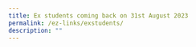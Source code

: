 ```yaml
---
title: Ex students coming back on 31st August 2023
permalink: /ez-links/exstudents/
description: ""
---
```

